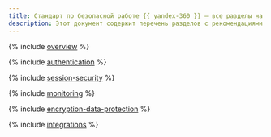 ```yaml
---
title: Стандарт по безопасной работе {{ yandex-360 }} — все разделы на одной странице
description: Этот документ содержит перечень разделов с рекомендациями по техническим мерам защиты и помогает выбрать меры обеспечения информационной безопасности (ИБ) при работе с {{ yandex-360 }}.
---
```


{% include [overview](../../_includes/security/standard-360/overview.md) %}

{% include [authentication](../../_includes/security/standard-360/authentication.md) %}

{% include [session-security](../../_includes/security/standard-360/session-security.md) %}

{% include [monitoring](../../_includes/security/standard-360/monitoring.md) %}

{% include [encryption-data-protection](../../_includes/security/standard-360/encryption-data-protection.md) %}

{% include [integrations](../../_includes/security/standard-360/integrations.md) %}
